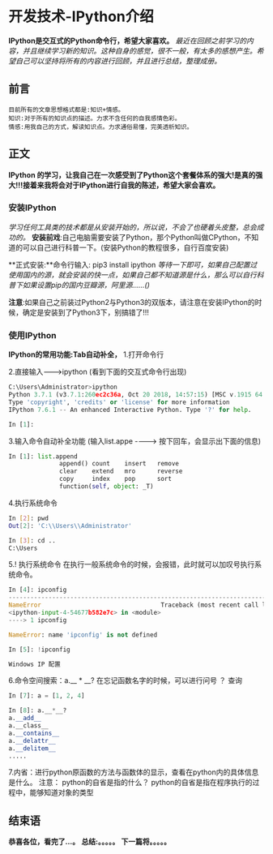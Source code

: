 # 开发技术-IPython介绍
**IPython是交互式的Python命令行，希望大家喜欢。**
*最近在回顾之前学习的内容，并且继续学习新的知识。这种自身的感觉，很不一般，有太多的感想产生。希望自己可以坚持将所有的内容进行回顾，并且进行总结，整理成册。*

## 前言
    目前所有的文章思想格式都是:知识+情感。
    知识:对于所有的知识点的描述。力求不含任何的自我感情色彩。
    情感:用我自己的方式，解读知识点。力求通俗易懂，完美透析知识。

## 正文
**IPython 的学习，让我自己在一次感受到了Python这个套餐体系的强大!是真的强大!!!接着来我将会对于IPython进行自我的陈述，希望大家会喜欢。**

### 安装IPython
*学习任何工具类的技术都是从安装开始的，所以说，不会了也硬着头皮整，总会成功的。*
**安装前戏**:自己电脑需要安装了Python，那个Python叫做CPython，不知道的可以自己进行科普一下。(安装Python的教程很多，自行百度安装)

**正式安装:**命令行输入: pip3 install ipython
*等待一下即可，如果自己配置过使用国内的源，就会安装的快一点，如果自己都不知道源是什么，那么可以自行科普下如果设置pip的国内豆瓣源，阿里源......()*

**注意**:如果自己之前装过Python2与Python3的双版本，请注意在安装IPython的时候，确定是安装到了Python3下，别搞错了!!!

### 使用IPython
**IPython的常用功能:Tab自动补全，**
1.打开命令行

2.直接输入--->ipython
(看到下面的交互式命令行出现)
```python
C:\Users\Administrator>ipython
Python 3.7.1 (v3.7.1:260ec2c36a, Oct 20 2018, 14:57:15) [MSC v.1915 64 bit (AMD64)]
Type 'copyright', 'credits' or 'license' for more information
IPython 7.6.1 -- An enhanced Interactive Python. Type '?' for help.

In [1]:
```

3.输入命令自动补全功能
(输入list.appe ----> 按下回车，会显示出下面的信息)
```python
In [1]: list.append
              append() count    insert   remove
              clear    extend   mro      reverse
              copy     index    pop      sort
              function(self, object: _T)
```

4.执行系统命令
```sh
In [2]: pwd
Out[2]: 'C:\\Users\\Administrator'

In [3]: cd ..
C:\Users
```

5.! 执行系统命令
在执行一般系统命令的时候，会报错，此时就可以加叹号执行系统命令。
```python
In [4]: ipconfig
---------------------------------------------------------------------------
NameError                                 Traceback (most recent call last)
<ipython-input-4-54677b582e7c> in <module>
----> 1 ipconfig

NameError: name 'ipconfig' is not defined

In [5]: !ipconfig

Windows IP 配置
```

6.命令空间搜索：a.__ * __?
在忘记函数名字的时候，可以进行问号 ？ 查询
```python
In [7]: a = [1, 2, 4]

In [8]: a.__*__?
a.__add__
a.__class__
a.__contains__
a.__delattr__
a.__delitem__
..... 
```

7.内省：进行python原函数的方法与函数体的显示，查看在python内的具体信息是什么。
	注意： python的自省是指的什么？
	python的自省是指在程序执行的过程中，能够知道对象的类型





## 结束语
 **恭喜各位，看完了...。**
**总结:。。。。。**
**下一篇将。。。。。**








